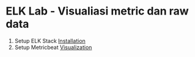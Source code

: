 # ELK Lab - Visualiasi metric dan raw data

1. Setup ELK Stack [Installation](https://github.com/bagaswibowo25/elk-lab/blob/master/Install.md)
2. Setup Metricbeat [Visualization](https://github.com/bagaswibowo25/elk-lab/blob/master/Metricbeat.md)